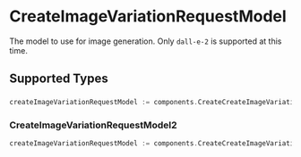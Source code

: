 # CreateImageVariationRequestModel

The model to use for image generation. Only `dall-e-2` is supported at this time.


## Supported Types

### 

```go
createImageVariationRequestModel := components.CreateCreateImageVariationRequestModelStr(string{/* values here */})
```

### CreateImageVariationRequestModel2

```go
createImageVariationRequestModel := components.CreateCreateImageVariationRequestModelCreateImageVariationRequestModel2(components.CreateImageVariationRequestModel2{/* values here */})
```

